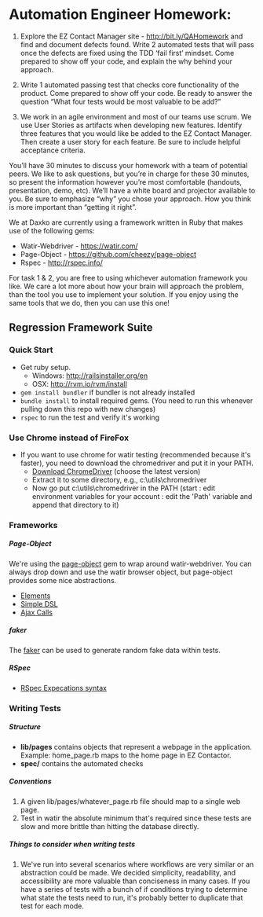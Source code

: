 # Automation Engineer Homework:

1. Explore the EZ Contact Manager site - http://bit.ly/QAHomework and find and document defects found. Write 2 automated tests that will pass once the defects are fixed using the TDD ‘fail first’ mindset. Come prepared to show off your code, and explain the why behind your approach.

1. Write 1 automated passing test that checks core functionality of the product. Come prepared to show off your code. Be ready to answer the question “What four tests would be most valuable to be add?”

1. We work in an agile environment and most of our teams use scrum. We use User Stories as artifacts when developing new features. Identify three features that you would like be added to the EZ Contact Manager. Then create a user story for each feature. Be sure to include helpful acceptance criteria.

You’ll have 30 minutes to discuss your homework with a team of potential peers. We like to ask questions, but you’re in charge for these 30 minutes, so present the information however you’re most comfortable (handouts, presentation, demo, etc). We’ll have a white board and projector available to you. Be sure to emphasize “why” you chose your approach. How you think is more important than “getting it right”.  


We at Daxko are currently using a framework written in Ruby that makes use of the following gems: 
* Watir-Webdriver - https://watir.com/ 
* Page-Object - https://github.com/cheezy/page-object
* Rspec - http://rspec.info/

For task 1 & 2, you are free to using whichever automation framework you like. We care a lot more about how your brain will approach the problem, than the tool you use to implement your solution. If you enjoy using the same tools that we do, then you can use this one!

## Regression Framework Suite

### Quick Start
* Get ruby setup.  
	* Windows: http://railsinstaller.org/en
	* OSX: http://rvm.io/rvm/install
* `gem install bundler` if bundler is not already installed
* `bundle install` to install required gems.  (You need to run this whenever pulling down this repo with new changes)
* `rspec` to run the test and verify it's working

### Use Chrome instead of FireFox
* If you want to use chrome for watir testing (recommended because it's faster), you need to download the chromedriver and put it in your PATH.
	* [Download ChromeDriver](http://chromedriver.storage.googleapis.com/index.html) (choose the latest version)
	* Extract it to some directory, e.g., c:\utils\chromedriver
	* Now go put c:\utils\chromedriver in the PATH (start : edit environment variables for your account : edit the 'Path' variable and append that directory to it)

### Frameworks

##### Page-Object

We're using the [page-object](https://github.com/cheezy/page-object) gem to wrap around watir-webdriver.  You can always drop down and use the watir browser object, but page-object provides some nice abstractions.

* [Elements](https://github.com/cheezy/page-object/wiki/Elements)
* [Simple DSL](https://github.com/cheezy/page-object/wiki/Simple-DSL)
* [Ajax Calls](https://github.com/cheezy/page-object/wiki/Ajax-Calls)

##### faker
The [faker](https://github.com/stympy/faker) can be used to generate random fake data within tests.

##### RSpec
* [RSpec Expecations syntax](https://www.relishapp.com/rspec/rspec-expectations/docs/built-in-matchers)

### Writing Tests

##### Structure
* **lib/pages** contains objects that represent a webpage in the application.  Example: home_page.rb maps to the home page in EZ Contactor.
* **spec/** contains the automated checks

##### Conventions
1. A given lib/pages/whatever_page.rb file should map to a single web page.
1. Test in watir the absolute minimum that's required since these tests are slow and more brittle than hitting the database directly.
 
##### Things to consider when writing tests
1. We've run into several scenarios where workflows are very similar or an abstraction could be made. We decided simplicity, readability, and accessibility are more valuable than conciseness in many cases. If you have a series of tests with a bunch of if conditions trying to determine what state the tests need to run, it's probably better to duplicate that test for each mode. 
